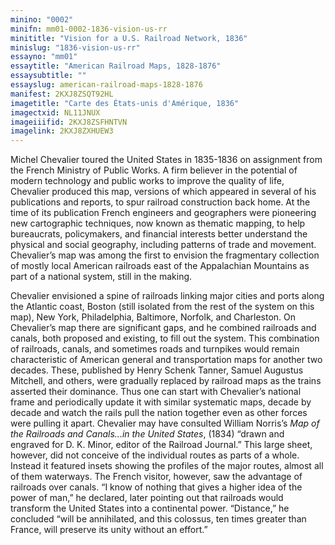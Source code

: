 ```yaml
---
minino: "0002"
minifn: mm01-0002-1836-vision-us-rr
minititle: "Vision for a U.S. Railroad Network, 1836"
minislug: "1836-vision-us-rr"
essayno: "mm01"
essaytitle: "American Railroad Maps, 1828-1876"
essaysubtitle: ""
essayslug: american-railroad-maps-1828-1876
manifest: 2KXJ8ZSQT92HL
imagetitle: "Carte des États-unis d'Amérique, 1836"
imagectxid: NL11JNUX
imageiiifid: 2KXJ8ZSFHNTVN
imagelink: 2KXJ8ZXHUEW3
---
```


Michel Chevalier toured the United States in 1835-1836 on assignment from the French Ministry of Public Works. A firm believer in the potential of modern technology and public works to improve the quality of life, Chevalier produced this map, versions of which appeared in several of his publications and reports, to spur railroad construction back home. At the time of its publication French engineers and geographers were pioneering new cartographic techniques, now known as thematic mapping, to help bureaucrats, policymakers, and financial interests better understand the physical and social geography, including patterns of trade and movement. Chevalier’s map was among the first to envision the fragmentary collection of mostly local American railroads east of the Appalachian Mountains as part of a national system, still in the making.

Chevalier envisioned a spine of railroads linking major cities and ports along the Atlantic coast, Boston (still isolated from the rest of the system on this map), New York, Philadelphia, Baltimore, Norfolk, and Charleston. On Chevalier’s map there are significant gaps, and he combined railroads and canals, both proposed and existing, to fill out the system. This combination of railroads, canals, and sometimes roads and turnpikes would remain characteristic of American general and transportation maps for another two decades. These, published by Henry Schenk Tanner, Samuel Augustus Mitchell, and others, were gradually replaced by railroad maps as the trains asserted their dominance. Thus one can start with Chevalier’s national frame and periodically update it with similar systematic maps, decade by decade and watch the rails pull the nation together even as other forces were pulling it apart. Chevalier may have consulted William Norris’s _Map of the Railroads and Canals...in the United States_, (1834) “drawn and engraved for D. K. Minor, editor of the Railroad Journal.” This large sheet, however, did not conceive of the individual routes as parts of a whole. Instead it featured insets showing the profiles of the major routes, almost all of them waterways. The French visitor, however, saw the advantage of railroads over canals. “I know of nothing that gives a higher idea of the power of man,” he declared, later pointing out that railroads would transform the United States into a continental power. “Distance,” he concluded “will be annihilated, and this colossus, ten times greater than France, will preserve its unity without an effort.”
